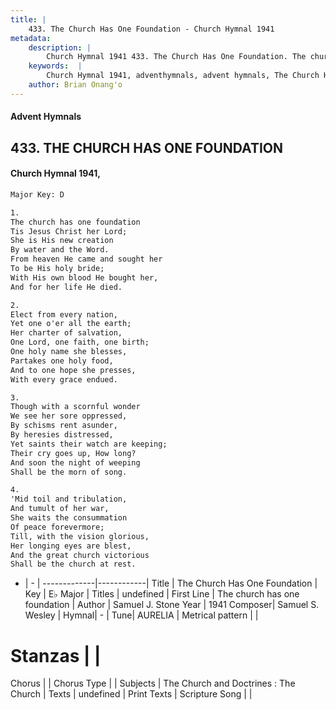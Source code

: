 ```yaml
---
title: |
    433. The Church Has One Foundation - Church Hymnal 1941
metadata:
    description: |
        Church Hymnal 1941 433. The Church Has One Foundation. The church has one foundation Tis Jesus Christ her Lord; She is His new creation By water and the Word. From heaven He came and sought her To be His holy bride; With His own blood He bought her, And for her life He died. 
    keywords:  |
        Church Hymnal 1941, adventhymnals, advent hymnals, The Church Has One Foundation, The church has one foundation. 
    author: Brian Onang'o
---
```


#### Advent Hymnals
## 433. THE CHURCH HAS ONE FOUNDATION
####  Church Hymnal 1941,

```txt
Major Key: D

1.
The church has one foundation
Tis Jesus Christ her Lord;
She is His new creation
By water and the Word.
From heaven He came and sought her
To be His holy bride;
With His own blood He bought her,
And for her life He died. 

2.
Elect from every nation,
Yet one o'er all the earth;
Her charter of salvation,
One Lord, one faith, one birth;
One holy name she blesses,
Partakes one holy food,
And to one hope she presses,
With every grace endued.

3.
Though with a scornful wonder
We see her sore oppressed,
By schisms rent asunder,
By heresies distressed,
Yet saints their watch are keeping;
Their cry goes up, How long?
And soon the night of weeping
Shall be the morn of song.

4.
'Mid toil and tribulation,
And tumult of her war,
She waits the consummation
Of peace forevermore;
Till, with the vision glorious,
Her longing eyes are blest,
And the great church victorious
Shall be the church at rest.

```

- |   -  |
-------------|------------|
Title | The Church Has One Foundation |
Key | E♭ Major |
Titles | undefined |
First Line | The church has one foundation |
Author | Samuel J. Stone
Year | 1941
Composer| Samuel S. Wesley |
Hymnal|  - |
Tune| AURELIA |
Metrical pattern | |
# Stanzas |  |
Chorus |  |
Chorus Type |  |
Subjects | The Church and Doctrines : The Church |
Texts | undefined |
Print Texts | 
Scripture Song |  |
    
